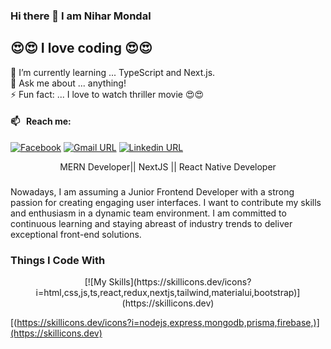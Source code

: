 ### Hi there 👋 I am Nihar Mondal
## 😍😍 I love coding 😍😍

🌱 I’m currently learning ... TypeScript and Next.js. <br>
💬 Ask me about ... anything!<br>
⚡ Fun fact: ... I love to watch thriller movie 😍😍<br>

#### 📫 &nbsp; Reach me:
[![Facebook](https://img.shields.io/badge/social--badge?style=social&label=Facebook&logo=facebook)](https://www.facebook.com/niharmondal.01/)
[![Gmail URL](https://img.shields.io/badge/social--badge?style=social&label=email&logo=gmail)](mailto:developernihar@gmail.com)
[![Linkedin URL](https://img.shields.io/badge/social--badge?style=social&label=linkedin&logo=linkedin)](https://www.linkedin.com/in/developer-nihar/)

<p align="center"> MERN Developer|| NextJS || React Native Developer</p>

### 

<p align="left">Nowadays, I am assuming a Junior Frontend Developer with a strong passion for creating engaging user interfaces. I want to contribute my skills and enthusiasm in a dynamic team environment. I am committed to continuous learning and staying abreast of industry trends to deliver exceptional front-end solutions.</p>

### Things I Code With
<p align="center">
[![My Skills](https://skillicons.dev/icons?i=html,css,js,ts,react,redux,nextjs,tailwind,materialui,bootstrap)](https://skillicons.dev)
</p>
<p align="center">
  
[(https://skillicons.dev/icons?i=nodejs,express,mongodb,prisma,firebase,)](https://skillicons.dev)
</p>
